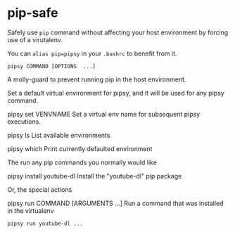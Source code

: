 # pip-safe

Safely use `pip` command without affecting your host environment by forcing use of a virutalenv.

You can `alias pip=pipsy` in your `.bashrc` to benefit from it.

    pipsy COMMAND [OPTIONS  ...]
 
A molly-guard to prevent running pip in the host environment.
 
Set a default virtual environment for pipsy, and it will be used for any pipsy command.
 
pipsy set VENVNAME
    Set a virtual env name for subsequent pipsy executions.
 
pipsy ls
    List available environments
 
pipsy which
    Print currently defaulted environment
 
The run any pip commands you normally would like
 
pipsy install youtube-dl
    Install the "youtube-dl" pip package
 
Or, the special actions
 
pipsy run COMMAND [ARGUMENTS ...]
    Run a command that was installed in the virtualenv
 
    pipsy run youtube-dl ...
